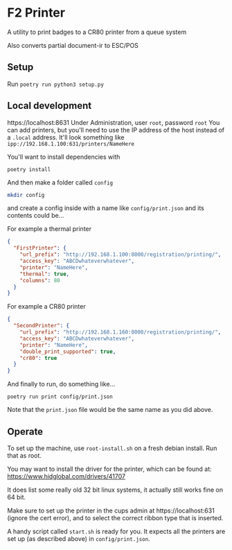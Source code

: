 # F2 Printer

A utility to print badges to a CR80 printer from a queue system

Also converts partial document-ir to ESC/POS

## Setup

Run `poetry run python3 setup.py`

## Local development

https://localhost:8631
Under Administration, user `root`, password `root`
You can add printers, but you'll need to use the IP address of the host instead of a `.local` address.
It'll look something like `ipp://192.168.1.100:631/printers/NameHere`

You'll want to install dependencies with

```
poetry install
```

And then make a folder called `config`

```bash
mkdir config
```

and create a config inside with a name like `config/print.json` and its contents could be...

For example a thermal printer

```json
{
  "FirstPrinter": {
    "url_prefix": "http://192.168.1.100:8000/registration/printing/",
    "access_key": "ABCDwhateverwhatever",
    "printer": "NameHere",
    "thermal": true,
    "columns": 80
  }
}
```

For example a CR80 printer

```json
{
  "SecondPrinter": {
    "url_prefix": "http://192.168.1.160:8000/registration/printing/",
    "access_key": "ABCDwhateverwhatever",
    "printer": "NameHere",
    "double_print_supported": true,
    "cr80": true
  }
}
```

And finally to run, do something like...
```
poetry run print config/print.json
```

Note that the `print.json` file would be the same name as you did above.

## Operate

To set up the machine, use `root-install.sh` on a fresh debian install.
Run that as root.

You may want to install the driver for the printer, which can be found at:
https://www.hidglobal.com/drivers/41707

It does list some really old 32 bit linux systems, it actually still works fine on 64 bit.

Make sure to set up the printer in the cups admin at https://localhost:631 (ignore the cert error),
and to select the correct ribbon type that is inserted.

A handy script called `start.sh` is ready for you.
It expects all the printers are set up (as described above) in `config/print.json`.
